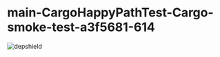 # main-CargoHappyPathTest-Cargo-smoke-test-a3f5681-614

![depshield](https://depshield.sonatype.org/badges/depshield-prod/main-CargoHappyPathTest-Cargo-smoke-test-a3f5681-614/depshield.svg)